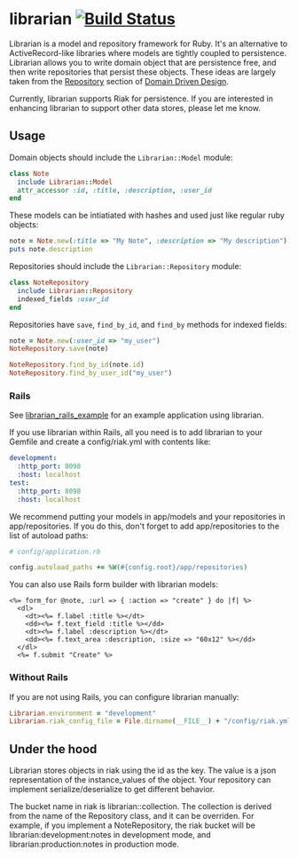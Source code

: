 # librarian [![Build Status](https://secure.travis-ci.org/pgr0ss/librarian.png)](http://travis-ci.org/pgr0ss/librarian)

Librarian is a model and repository framework for Ruby. It's an alternative to ActiveRecord-like libraries where models are tightly coupled to persistence. Librarian allows you to write domain object that are persistence free, and then write repositories that persist these objects. These ideas are largely taken from the [Repository](http://domaindrivendesign.org/node/123) section of [Domain Driven Design](http://www.amazon.com/Domain-Driven-Design-Tackling-Complexity-Software/dp/0321125215).

Currently, librarian supports Riak for persistence. If you are interested in enhancing librarian to support other data stores, please let me know.

## Usage

Domain objects should include the `Librarian::Model` module:

```ruby
class Note
  include Librarian::Model
  attr_accessor :id, :title, :description, :user_id
end
```

These models can be intiatiated with hashes and used just like regular ruby objects:

```ruby
note = Note.new(:title => "My Note", :description => "My description")
puts note.description
```

Repositories should include the `Librarian::Repository` module:

```ruby
class NoteRepository
  include Librarian::Repository
  indexed_fields :user_id
end
```

Repositories have `save`, `find_by_id`, and `find_by` methods for indexed fields:

```ruby
note = Note.new(:user_id => "my_user")
NoteRepository.save(note)

NoteRepository.find_by_id(note.id)
NoteRepository.find_by_user_id("my_user")
```

### Rails

See [librarian_rails_example](librarian_rails_example) for an example application using librarian.

If you use librarian within Rails, all you need is to add librarian to your Gemfile and create a config/riak.yml with contents like:

```yaml
development:
  :http_port: 8098
  :host: localhost
test:
  :http_port: 8098
  :host: localhost
```

We recommend putting your models in app/models and your repositories in app/repositories. If you do this, don't forget to add app/repositories to the list of autoload paths:

```ruby
# config/application.rb

config.autoload_paths += %W(#{config.root}/app/repositories)
```

You can also use Rails form builder with librarian models:

```erb
<%= form_for @note, :url => { :action => "create" } do |f| %>
  <dl>
    <dt><%= f.label :title %></dt>
    <dd><%= f.text_field :title %></dd>
    <dt><%= f.label :description %></dt>
    <dd><%= f.text_area :description, :size => "60x12" %></dd>
  </dl>
  <%= f.submit "Create" %>
```

### Without Rails

If you are not using Rails, you can configure librarian manually:

```ruby
Librarian.environment = "development"
Librarian.riak_config_file = File.dirname(__FILE__) + "/config/riak.yml"
```

## Under the hood

Librarian stores objects in riak using the id as the key. The value is a json representation of the instance_values of the object. Your repository can implement serialize/deserialize to get different behavior.

The bucket name in riak is librarian:<environment>:collection. The collection is derived from the name of the Repository class, and it can be overriden. For example, if you implement a NoteRepository, the riak bucket will be librarian:development:notes in development mode, and librarian:production:notes in production mode.
